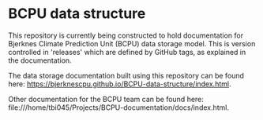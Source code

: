 BCPU data structure
===================

This repository is currently being constructed to hold documentation for
Bjerknes Climate Prediction Unit (BCPU) data storage model. This is
version controlled in 'releases' which are defined by GitHub tags,
as explained in the documentation.

The data storage documentation built using this repository can be found
here: https://bjerknescpu.github.io/BCPU-data-structure/index.html.

Other documentation for the BCPU team can be found here:
file:///home/tbi045/Projects/BCPU-documentation/docs/index.html.



